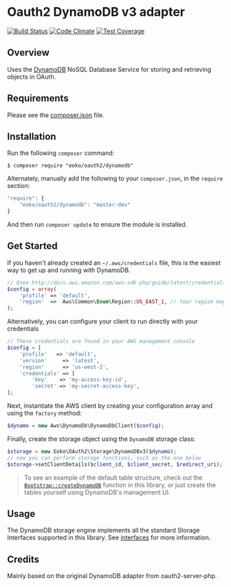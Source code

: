 Oauth2 DynamoDB v3 adapter
==========================

[![Build Status](https://travis-ci.org/eoko/oauth2-adapter-dynamodb.svg?branch=master)](https://travis-ci.org/eoko/oauth2-adapter-dynamodb)
[![Code Climate](https://codeclimate.com/github/eoko/oauth2-adapter-dynamodb/badges/gpa.svg)](https://codeclimate.com/github/eoko/oauth2-adapter-dynamodb)
[![Test Coverage](https://codeclimate.com/github/eoko/oauth2-adapter-dynamodb/badges/coverage.svg)](https://codeclimate.com/github/eoko/oauth2-adapter-dynamodb/coverage)

Overview
--------

Uses the [DynamoDB](http://aws.amazon.com/dynamodb/) NoSQL Database Service for storing and retrieving objects in OAuth.

Requirements
------------
  
Please see the [composer.json](composer.json) file.

Installation
------------

Run the following `composer` command:

```console
$ composer require "eoko/oauth2/dynamodb"
```

Alternately, manually add the following to your `composer.json`, in the `require` section:

```javascript
"require": {
    "eoko/oauth2/dynamodb": "master-dev"
}
```

And then run `composer update` to ensure the module is installed.

Get Started
-----------

If you haven't already created an `~/.aws/credentials` file, this is the easiest way to get up and running with DynamoDB.


```php
// @see http://docs.aws.amazon.com/aws-sdk-php/guide/latest/credentials.html#credential-profiles
$config = array(
	'profile' => 'default',
	'region'  =>  Aws\Common\Enum\Region::US_EAST_1, // Your region may differ
);
```

Alternatively, you can configure your client to run directly with your credentials

```php
// These credentials are found in your AWS management console
$config = [
    'profile'   => 'default',
    'version'     => 'latest',
    'region'      => 'us-west-2',
    'credentials' => [
        'key'    => 'my-access-key-id',
        'secret' => 'my-secret-access-key',
];
```

Next, instantiate the AWS client by creating your configuration array and using the `factory` method:

```php
$dynamo = new Aws\DynamoDb\DynamoDbClient($config);
```

Finally, create the storage object using the `DynamoDB` storage class:

```php
$storage = new Eoko\OAuth2\Storage\DynamoDBv3($dynamo);
// now you can perform storage functions, such as the one below
$storage->setClientDetails($client_id, $client_secret, $redirect_uri);
```

> To see an example of the default table structure, check out the [`Bootstrap::createDynamoDB`](https://github.com/bshaffer/oauth2-server-php/blob/develop/test/lib/OAuth2/Storage/Bootstrap.php#L519) function in this library, or just create the tables yourself using DynamoDB's management UI.

Usage
-----

The DynamoDB storage engine implements all the standard Storage Interfaces supported
in this library.  See [interfaces](../custom) for more information.


Credits
-------

Mainly based on the original DynamoDB adapter from oauth2-server-php.
